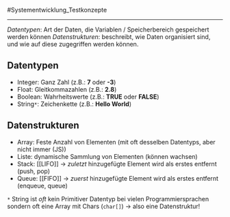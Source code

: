 #Systementwicklung_Testkonzepte
***
*Datentypen*: Art der Daten, die Variablen / Speicherbereich gespeichert werden können
*Datenstrukturen*: beschreibt, wie Daten organisiert sind, und wie auf diese zugegriffen werden können.

## Datentypen
- Integer: Ganz Zahl (z.B.: **7** oder **-3**)
- Float: Gleitkommazahlen (z.B.: **2.8**)
- Boolean: Wahrheitswerte (z.B.: **TRUE** oder **FALSE**)
- String`*`: Zeichenkette (z.B.: **Hello World**)

## Datenstrukturen
- Array: Feste Anzahl von Elementen (mit oft desselben Datentyps, aber nicht immer (JS))
- Liste: dynamische Sammlung von Elementen (können wachsen)
- Stack: [[LIFO]] -> *zuletzt* hinzugefügte Element wird als erstes entfernt (push, pop)
- Queue: [[FIFO]] -> *zuerst* hinzugefügte Element wird als erstes entfernt (enqueue, queue)


`*` String ist *oft* kein Primitiver Datentyp bei vielen Programmiersprachen sondern oft eine Array mit Chars (`char[]`)
→ also eine Datenstruktur!